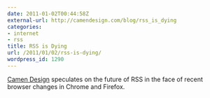 ```yaml
---
date: 2011-01-02T00:44:58Z
external-url: http://camendesign.com/blog/rss_is_dying
categories:
- internet
- rss
title: RSS is Dying
url: /2011/01/02/rss-is-dying/
wordpress_id: 1290
---
```


<a href="http://camendesign.com/blog/rss_is_dying">Camen Design</a> speculates on the future of RSS in the face of recent browser changes in Chrome and Firefox.
